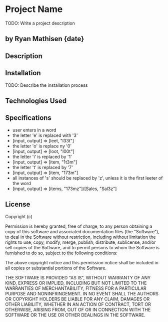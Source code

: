 # Project Name
TODO: Write a project description

## by Ryan Mathisen {date}

## Description

## Installation
TODO: Describe the installation process
## Technologies Used

## Specifications

* user enters in a word
* the letter 'e' is replaced with '3'
* [input, output] => [leet, "l33t"]
* the letter 'o' is replace ny '0'
* [input, output] => [loot, "l00t"]
* the letter 'i' is replaced by '1'
* [input, output] => [item, "1t3m"]
* the letter 't' is replaced by '7'
* [input, output] => [item, "173m"]
* all instances of 's' should be replaced by 'z', unless it is the first leeter of the word
* [input, output] => [items, "173mz"]/[Sales, "Sal3z"]


## License
Copyright (c) <year> <copyright holders>

Permission is hereby granted, free of charge, to any person obtaining a copy of this software and associated documentation files (the "Software"), to deal in the Software without restriction, including without limitation the rights to use, copy, modify, merge, publish, distribute, sublicense, and/or sell copies of the Software, and to permit persons to whom the Software is furnished to do so, subject to the following conditions:

The above copyright notice and this permission notice shall be included in all copies or substantial portions of the Software.

THE SOFTWARE IS PROVIDED "AS IS", WITHOUT WARRANTY OF ANY KIND, EXPRESS OR IMPLIED, INCLUDING BUT NOT LIMITED TO THE WARRANTIES OF MERCHANTABILITY, FITNESS FOR A PARTICULAR PURPOSE AND NONINFRINGEMENT. IN NO EVENT SHALL THE AUTHORS OR COPYRIGHT HOLDERS BE LIABLE FOR ANY CLAIM, DAMAGES OR OTHER LIABILITY, WHETHER IN AN ACTION OF CONTRACT, TORT OR OTHERWISE, ARISING FROM, OUT OF OR IN CONNECTION WITH THE SOFTWARE OR THE USE OR OTHER DEALINGS IN THE SOFTWARE.
